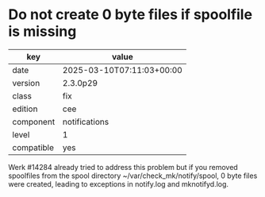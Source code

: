 [//]: # (werk v2)
# Do not create 0 byte files if spoolfile is missing

key        | value
---------- | ---
date       | 2025-03-10T07:11:03+00:00
version    | 2.3.0p29
class      | fix
edition    | cee
component  | notifications
level      | 1
compatible | yes

Werk #14284 already tried to address this problem but if you removed spoolfiles
from the spool directory ~/var/check_mk/notify/spool, 0 byte files were
created, leading to exceptions in notify.log and mknotifyd.log.
